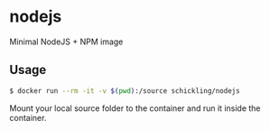 # nodejs

Minimal NodeJS + NPM image

## Usage

```sh
$ docker run --rm -it -v $(pwd):/source schickling/nodejs
```

Mount your local source folder to the container and run it inside the container.